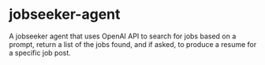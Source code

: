 # jobseeker-agent
A jobseeker agent that uses OpenAI API to search for jobs based on a prompt, return a list of the jobs found, and if asked, to produce a resume for a specific job post.
